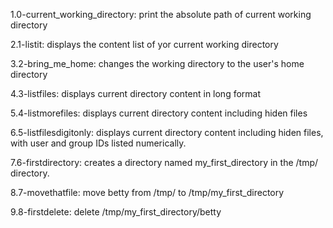 1.0-current_working_directory: print the absolute path of current working directory

2.1-listit: displays the content list of yor current working directory

3.2-bring_me_home: changes the working directory to the user's home directory 

4.3-listfiles: displays current directory content in long format

5.4-listmorefiles: displays current directory content including hiden files

6.5-listfilesdigitonly: displays current directory content including hiden files, with user and group IDs listed numerically.

7.6-firstdirectory: creates a directory named my_first_directory in the /tmp/ directory.

8.7-movethatfile: move betty from /tmp/ to /tmp/my_first_directory

9.8-firstdelete: delete /tmp/my_first_directory/betty 
